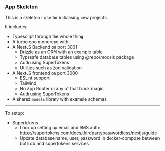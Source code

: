 ### App Skeleton

This is a skeleton I use for initialising new projects.

It includes:

* Typescript through the whole thing
* A turborepo monorepo with:
* A NestJS Backend on port 3001
  - Drizzle as an ORM with an example table
  - Typesafe database tables using @repo/models package
  - Auth using SuperTokens
  - Utilities such as Zod validation
* A NextJS frontend on port 3000
  - ESLint support
  - Tailwind
  - No App Router or any of that black magic
  - Auth using SuperTokens
* A shared `models` library with example schemas

--- 

To setup:
* Supertokens
  - Look up setting up email and SMS auth: https://supertokens.com/docs/thirdpartypasswordless/nestjs/guide
  - Update database name, user, password in docker-compose between both db and supertokens services